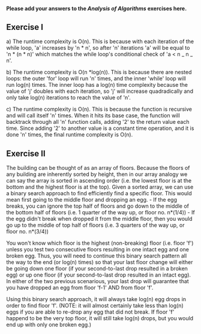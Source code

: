 #### Please add your answers to the **_Analysis of Algorithms_** exercises here.

## Exercise I

a)
The runtime complexity is O(n). This is because with each iteration of the while loop, 'a' increases by 'n \* n', so after 'n' iterations 'a' will be equal to 'n \* (n \* n)' which matches the while loop's conditional check of 'a < n _ n _ n'.

b)
The runtime complexity is O(n \*log(n)). This is because there are nested loops: the outer 'for' loop will run 'n' times, and the inner 'while' loop will run log(n) times. The inner loop has a log(n) time complexity because the value of 'j' doubles with each iteration, so 'j' will increase quadradically and only take log(n) iterations to reach the value of 'n'.

c)
The runtime complexity is O(n). This is because the function is recursive and will call itself 'n' times. When it hits its base case, the function will backtrack through all 'n' function calls, adding '2' to the return value each time. Since adding '2' to another value is a constant time operation, and it is done 'n' times, the final runtime complexity is O(n).

## Exercise II

The building can be thought of as an array of floors. Because the floors of any building are inherently sorted by height, then in our array analogy we can say the array is sorted in ascending order (i.e. the lowest floor is at the bottom and the highest floor is at the top). Given a sorted array, we can use a binary search approach to find efficiently find a specific floor. This would mean first going to the middle floor and dropping an egg. - If the egg breaks, you can ignore the top half of floors and go down to the middle of the bottom half of floors (i.e. 1 quarter of the way up, or floor no. n*(1/4)) - If the egg didn't break when dropped it from the middle floor, then you would go up to the middle of top half of floors (i.e. 3 quarters of the way up, or floor no. n*(3/4))

You won't know which floor is the highest (non-breaking) floor (i.e. floor 'f') unless you test two consecutive floors resulting in one intact egg and one broken egg. Thus, you will need to continue this binary search pattern all the way to the end (or log(n) times) so that your last floor change will either be going down one floor (if your second-to-last drop resulted in a broken egg) or up one floor (if your second-to-last drop resulted in an intact egg). In either of the two previous scenarious, your last drop will guarantee that you have dropped an egg from floor 'f-1' AND from floor 'f'.

Using this binary search approach, it will always take log(n) egg drops in order to find floor 'f'. (NOTE: it will almost certainly take less than log(n) eggs if you are able to re-drop any egg that did not break. If floor 'f' happend to be the very top floor, it will still take log(n) drops, but you would end up with only one broken egg.)
